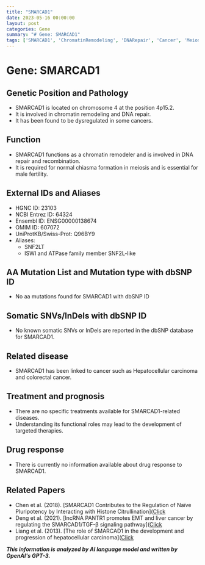 ```yaml
---
title: "SMARCAD1"
date: 2023-05-16 00:00:00
layout: post
categories: Gene
summary: "# Gene: SMARCAD1"
tags: ['SMARCAD1', 'ChromatinRemodeling', 'DNARepair', 'Cancer', 'Meiosis', 'Fertility', 'TargetedTherapies', 'LiverCancer']
---
```


# Gene: SMARCAD1

## Genetic Position and Pathology
- SMARCAD1 is located on chromosome 4 at the position 4p15.2. 
- It is involved in chromatin remodeling and DNA repair.
- It has been found to be dysregulated in some cancers.

## Function
- SMARCAD1 functions as a chromatin remodeler and is involved in DNA repair and recombination.
- It is required for normal chiasma formation in meiosis and is essential for male fertility.

## External IDs and Aliases
- HGNC ID: 23103
- NCBI Entrez ID: 64324
- Ensembl ID: ENSG00000138674
- OMIM ID: 607072
- UniProtKB/Swiss-Prot: Q96BY9
- Aliases: 
    - SNF2LT
    - ISWI and ATPase family member SNF2L-like

## AA Mutation List and Mutation type with dbSNP ID
- No aa mutations found for SMARCAD1 with dbSNP ID

## Somatic SNVs/InDels with dbSNP ID
- No known somatic SNVs or InDels are reported in the dbSNP database for SMARCAD1. 

## Related disease
- SMARCAD1 has been linked to cancer such as Hepatocellular carcinoma and colorectal cancer. 

## Treatment and prognosis
- There are no specific treatments available for SMARCAD1-related diseases. 
- Understanding its functional roles may lead to the development of targeted therapies.

## Drug response
- There is currently no information available about drug response to SMARCAD1.

## Related Papers
- Chen et al. (2018). [SMARCAD1 Contributes to the Regulation of Naïve Pluripotency by Interacting with Histone Citrullination]([Click](https://doi.org/10.1016/j.bbamcr.2018.06.007)
- Deng et al. (2021). [lncRNA PANTR1 promotes EMT and liver cancer by regulating the SMARCAD1/TGF-β signaling pathway]([Click](https://doi.org/10.1016/j.canlet.2021.02.011) 
- Liang et al. (2013). [The role of SMARCAD1 in the development and progression of hepatocellular carcinoma]([Click](https://doi.org/10.3892/or.2013.2449)

**_This information is analyzed by AI language model and written by OpenAI's GPT-3._**